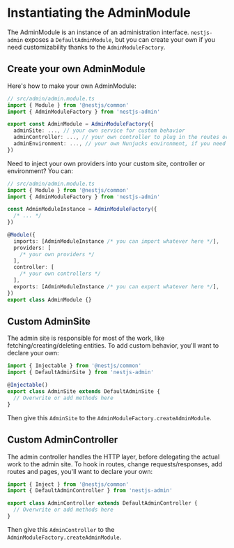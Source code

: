 # Instantiating the AdminModule

The AdminModule is an instance of an administration interface. `nestjs-admin` exposes a `DefaultAdminModule`, but you can create your own if you need customizability thanks to the `AdminModuleFactory`.

## Create your own AdminModule

Here's how to make your own AdminModule:

```ts
// src/admin/admin.module.ts
import { Module } from '@nestjs/common'
import { AdminModuleFactory } from 'nestjs-admin'

export const AdminModule = AdminModuleFactory({
  adminSite: ..., // your own service for custom behavior
  adminController: ..., // your own controller to plug in the routes or add your own
  adminEnvironment: ..., // your own Nunjucks environment, if you need to configure the templating layer
})
```

Need to inject your own providers into your custom site, controller or environment? You can:

```ts
// src/admin/admin.module.ts
import { Module } from '@nestjs/common'
import { AdminModuleFactory } from 'nestjs-admin'

const AdminModuleInstance = AdminModuleFactory({
  /* ... */
})

@Module({
  imports: [AdminModuleInstance /* you can import whatever here */],
  providers: [
    /* your own providers */
  ],
  controller: [
    /* your own controllers */
  ],
  exports: [AdminModuleInstance /* you can export whatever here */],
})
export class AdminModule {}
```

## Custom AdminSite

The admin site is responsible for most of the work, like fetching/creating/deleting entities. To add custom behavior, you'll want to declare your own:

```ts
import { Injectable } from '@nestjs/common'
import { DefaultAdminSite } from 'nestjs-admin'

@Injectable()
export class AdminSite extends DefaultAdminSite {
  // Overwrite or add methods here
}
```

Then give this `AdminSite` to the `AdminModuleFactory.createAdminModule`.

## Custom AdminController

The admin controller handles the HTTP layer, before delegating the actual work to the admin site. To hook in routes, change requests/responses, add routes and pages, you'll want to declare your own:

```ts
import { Inject } from '@nestjs/common'
import { DefaultAdminController } from 'nestjs-admin'

export class AdminController extends DefaultAdminController {
  // Overwrite or add methods here
}
```

Then give this `AdminController` to the `AdminModuleFactory.createAdminModule`.
